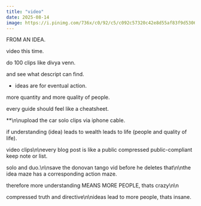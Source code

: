 ```yaml
---
title: "video"
date: 2025-08-14
image: https://i.pinimg.com/736x/c0/92/c5/c092c57320c42e8d55af83f9d5306314.jpg
---
```


FROM AN IDEA.

video this time.

do 100 clips like divya venn.

and see what descript can find.

+ ideas are for eventual action.

more quantity and more quality of people.

every guide should feel like a cheatsheet.

**\n\nupload the car solo clips via iphone cable.

if understanding (idea) leads to wealth leads to life (people and quality of life).

video clips\n\nevery blog post is like a public compressed public-compliant keep note or list.

solo and duo.\n\nsave the donovan tango vid before he deletes that\n\nthe idea maze has a corresponding action maze.

therefore more understanding MEANS MORE PEOPLE, thats crazy\n\n

compressed truth and directive\n\nideas lead to more people, thats insane.
